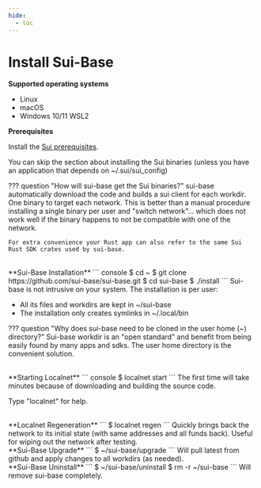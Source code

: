```yaml
---
hide:
  - toc
---
```

# Install Sui-Base

**Supported operating systems**

  * Linux
  * macOS
  * Windows 10/11 WSL2

**Prerequisites**

Install the [Sui prerequisites](https://docs.sui.io/build/install#prerequisites).

You can skip the section about installing the Sui binaries (unless you have an application that depends on ~/.sui/sui_config)

??? question "How will sui-base get the Sui binaries?"
    sui-base automatically download the code and builds a sui client for each workdir. One binary to target each network. This is better than a manual procedure installing a single binary per user and "switch network"... which does not work well if the binary happens to not be compatible with one of the network.

    For extra convenience your Rust app can also refer to the same Sui Rust SDK crates used by sui-base.

<br>
**Sui-Base Installation**
``` console
$ cd ~
$ git clone https://github.com/sui-base/sui-base.git
$ cd sui-base
$ ./install
```
Sui-base is not intrusive on your system. The installation is per user:

   - All its files and workdirs are kept in ~/sui-base
   - The installation only creates symlinks in ~/.local/bin

??? question "Why does sui-base need to be cloned in the user home (~) directory?"
    Sui-base workdir is an "open standard" and benefit from being easily found by many apps and sdks. The user home directory is the convenient solution.

<br>
**Starting Localnet**
``` console
$ localnet start
```
The first time will take minutes because of downloading and building the source code.

Type "localnet" for help.

<br>
**Localnet Regeneration**
```
$ localnet regen
```
Quickly brings back the network to its initial state (with same addresses and all funds back). Useful for wiping out the network after testing.

<br>
**Sui-Base Upgrade**
```
$ ~/sui-base/upgrade
```
Will pull latest from github and apply changes to all workdirs (as needed).

<br>
**Sui-Base Uninstall**
```
$ ~/sui-base/uninstall
$ rm -r ~/sui-base
```
Will remove sui-base completely.